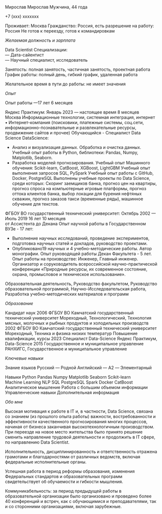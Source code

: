 Мирослав Мирослав 
Мужчина, 44 года

+7 (xxx) xxxxxxx

Проживает: Москва
Гражданство: Россия, есть разрешение на работу: Россия
Не готов к переезду, готов к командировкам

*Желаемая должность и зарплата*

Data Scientist
Специализации:  
—  Дата-сайентист   
—  Научный специалист, исследователь

Занятость: полная занятость, частичная занятость, проектная работа
График работы: полный день, гибкий график, удаленная работа

Желательное время в пути до работы: не имеет значения

*Опыт*

Опыт работы —17 лет 6 месяцев

Яндекс Практикум:
Январь 2023 — настоящее время
8 месяцев	
Москва
Информационные технологии, системная интеграция, интернет
• Интернет-компания (поисковики, платежные системы, соц.сети, информационно-познавательные и развлекательные ресурсы, продвижение сайтов и прочее)
Обучающийся - Специалист Data Science
DataScience:
- Анализ и визуализация данных. Обработка и очистка данных.
Учебный опыт работы в Python, библиотеки: Pandas, Numpy, Matplotlib, Seaborn. 
- Разработка моделей прогнозирования.
Учебный опыт Машинного обучения: Scikit-learn, CatBoost, XGBoost, LightGBM
Учебный опыт выполнения запросов SQL, PySpark
Учебный опыт работы с  GitHub, Docker, PostgreSQL 
Выполнены учебные проекты по Data Science, среди которых: Скоринг заемщиков банка, 	прогноз цен на квартиры, прогноз спроса на компьютерные игровые платформы, прогноз 	оттока клиентов банка, выбор локации для бурения нефтяных скважин, прогноз заказов 	такси (временные ряды), машинное обучение для текстов.

ФГБОУ ВО  государственный технический университет:
Октябрь 2002 — Июль 2019
16 лет 10 месяцев	
от Ассистента до Декана
Опыт научной работы в Государственном ВУЗе  - 17 лет:
- Выполнение научных исследований, проведение экспериментов, подготовка научных статей и докладов, руководство проектами.
- Опубликовано19 научных и 4 учебно-методические работы. Автор монографии.
Опыт руководящей работы  Декан Факультета - 5 лет.
Опыт работы на производстве: Инженер, Главный инженер.
Организатор и соруководитель всероссийской научно-практической конференции «Природные ресурсы, их современное состояние, охрана, промысловое и техническое использование».

Образовательная деятельность, Руководство факультетом, Руководство образовательной программой, Научно-Исследовательская работа, Разработка учебно-методических материалов и программ

*Образование*

Кандидат наук
2006	ФГБОУ ВО Камчатский государственный технический университет
Мореходный, Технологический, Технология мясных, молочных и рыбных продуктов и холодильных производств
2002	ФГБОУ ВО Камчатский государственный технический университет
Мореходный, Техника и физика низких температур
Повышение квалификации, курсы
2023	Специалист Data-Science
Яндекс Практикум, Data-Science
2015	Государственное и муниципальное управление
РАНХИГС, Государственное и муниципальное управление

*Ключевые навыки*

Знание языков	Русский — Родной
Английский — A2 — Элементарный

Навыки	Python  Pandas  Numpy  Matplotlib  Seaborn  Scikit-learn  Machine Learning  NLP  SQL  PostgreSQL  Spark  Docker  CatBoost  Аналитическое мышление  Работа с большим объемом информации  Управленческие навыки
Дополнительная информация

*Обо мне*	

Высокая мотивация к работе в IT и, в частности, Data Science, связана со знанием (из прошлого опыта работы) важности, востребованности и эффективности качественного прогнозирования многих процессов, начиная от бизнеса заканчивая высокотехнологичным производством. 
При переезде на новое место жительства было принято решение сменить направление трудовой деятельности и продолжить  в IT сфере, по направлению Data Scientist.

Исполнительность, дисциплинированность и ответственность отражена грамотами и благодарностями от различных ведомств, включая федеральные исполнительные органы.

Успешная работа в период реформы образования, изменения Федеральных стандартов и образовательных программ свидетельствует об обучаемости и гибкости мышления.

Коммуникабельность: за период предыдущей работы в образовательной организации было организовано и проведено более 40 конференций и встреч, как с обучающимися и преподавателями, так и со сторонними организациями, включая зарубежные. 
